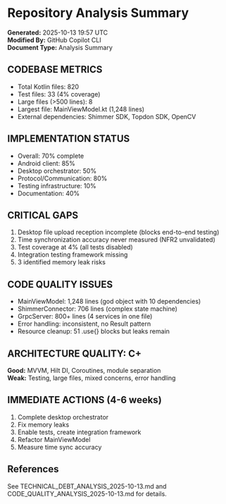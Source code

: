 # Repository Analysis Summary

**Generated:** 2025-10-13 19:57 UTC  
**Modified By:** GitHub Copilot CLI  
**Document Type:** Analysis Summary

## CODEBASE METRICS

- Total Kotlin files: 820
- Test files: 33 (4% coverage)
- Large files (>500 lines): 8
- Largest file: MainViewModel.kt (1,248 lines)
- External dependencies: Shimmer SDK, Topdon SDK, OpenCV

## IMPLEMENTATION STATUS

- Overall: 70% complete
- Android client: 85%
- Desktop orchestrator: 50%
- Protocol/Communication: 80%
- Testing infrastructure: 10%
- Documentation: 40%

## CRITICAL GAPS

1. Desktop file upload reception incomplete (blocks end-to-end testing)
2. Time synchronization accuracy never measured (NFR2 unvalidated)
3. Test coverage at 4% (all tests disabled)
4. Integration testing framework missing
5. 3 identified memory leak risks

## CODE QUALITY ISSUES

- MainViewModel: 1,248 lines (god object with 10 dependencies)
- ShimmerConnector: 706 lines (complex state machine)
- GrpcServer: 800+ lines (4 services in one file)
- Error handling: inconsistent, no Result pattern
- Resource cleanup: 51 .use{} blocks but leaks remain

## ARCHITECTURE QUALITY: C+

**Good:** MVVM, Hilt DI, Coroutines, module separation  
**Weak:** Testing, large files, mixed concerns, error handling

## IMMEDIATE ACTIONS (4-6 weeks)

1. Complete desktop orchestrator
2. Fix memory leaks
3. Enable tests, create integration framework
4. Refactor MainViewModel
5. Measure time sync accuracy

## References

See TECHNICAL_DEBT_ANALYSIS_2025-10-13.md and CODE_QUALITY_ANALYSIS_2025-10-13.md for details.
